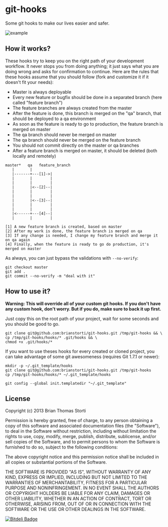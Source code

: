 # git-hooks

Some git hooks to make our lives easier and safer.

![example](http://img195.imageshack.us/img195/3985/screenshot20130208at324.png)

## How it works?

These hooks try to keep you on the right path of your development workflow.
It never stops you from doing anything; it just says what you are doing wrong and asks for confirmation to continue.
Here are the rules that these hooks assume that you should follow (fork and customize it if it doesn't fit your needs):

* Master is always deployable
* Every new feature or bugfix should be done in a separated branch (here called "feature branch")
* The feature branches are always created from the master
* After the feature is done, this branch is merged on the "qa" branch, that should be deployed to a qa environment
* As soon as the feature is ready to go to production, the feature branch is merged on master
* The qa branch should never be merged on master
* The qa branch should never be merged on the feature branch
* You should not commit directly on the master or qa branches
* After a feature branch is merged on master, it should be deleted (both locally and remotely)

```
master*   qa   feature_branch
   |       |
   |-------+---[1]->|
   |       |        |
   |       |        |
   |       |<--[2]--|
   |       |        |
   |       |        |
   |       |<--[3]--|
   |       |        |
   |       |        |
   |<------+---[4]--|
   |       |        |

[1] A new feature branch is created, based on master
[2] After my work is done, the feature branch is merged on qa
[3] If any change is needed, I change my feature branch and merge it on qa again
[4] Finally, when the feature is ready to go do production, it's merged on master
```

As always, you can just bypass the validations with `--no-verify`:
```
git checkout master
git add .
git commit --no-verify -m "deal with it"
```

## How to use it?


**Warning: This will override all of your custom git hooks. If you don't have any custom hook, don't worry. But if you do, make sure to back it up first.**

Just copy this on the root path of your project, wait for some seconds and you should be good to go.
```
git clone git@github.com:brianstorti/git-hooks.git /tmp/git-hooks && \
cp /tmp/git-hooks/hooks/* .git/hooks && \
chmod +x .git/hooks/*
```

If you want to use theses hooks for every created or cloned project, you can take advantage of some git awesomeness (requires Git 1.7.1 or newer):
```
mkdir -p ~/.git_template/hooks
git clone git@github.com:brianstorti/git-hooks.git /tmp/git-hooks
cp /tmp/git-hooks/hooks/* ~/.git_template/hooks

git config --global init.templatedir "~/.git_template"
```

## License

Copyright (c) 2013 Brian Thomas Storti

Permission is hereby granted, free of charge, to any person obtaining
a copy of this software and associated documentation files (the
"Software"), to deal in the Software without restriction, including
without limitation the rights to use, copy, modify, merge, publish,
distribute, sublicense, and/or sell copies of the Software, and to
permit persons to whom the Software is furnished to do so, subject to
the following conditions:

The above copyright notice and this permission notice shall be
included in all copies or substantial portions of the Software.

THE SOFTWARE IS PROVIDED "AS IS", WITHOUT WARRANTY OF ANY KIND,
EXPRESS OR IMPLIED, INCLUDING BUT NOT LIMITED TO THE WARRANTIES OF
MERCHANTABILITY, FITNESS FOR A PARTICULAR PURPOSE AND
NONINFRINGEMENT. IN NO EVENT SHALL THE AUTHORS OR COPYRIGHT HOLDERS BE
LIABLE FOR ANY CLAIM, DAMAGES OR OTHER LIABILITY, WHETHER IN AN ACTION
OF CONTRACT, TORT OR OTHERWISE, ARISING FROM, OUT OF OR IN CONNECTION
WITH THE SOFTWARE OR THE USE OR OTHER DEALINGS IN THE SOFTWARE.


[![Bitdeli Badge](https://d2weczhvl823v0.cloudfront.net/brianstorti/git-hooks/trend.png)](https://bitdeli.com/free "Bitdeli Badge")

